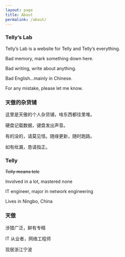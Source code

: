 ```yaml
---
layout: page
title: About
permalink: /about/
---
```


### Telly’s Lab

Telly’s Lab is a website for Telly and Telly’s everything.

Bad memory, mark something down here.

Bad writing, write about anything.

Bad English...mainly in Chinese.

For any mistake, please let me know.

### 天傲的杂货铺

这里是天傲的个人杂货铺，啥东西都往里堆。

硬盘记载数据，键盘发出声音。

有的没的，请莫见怪。随缘更新，随时跑路。

如有纰漏，恳请指正。

### Telly

~~Telly means tele~~

Involved in a lot, mastered none

IT engineer, major in network engineering

Lives in Ningbo, China

### 天傲

涉猎广泛，鲜有专精

IT 从业者，网络工程师

现居浙江宁波
